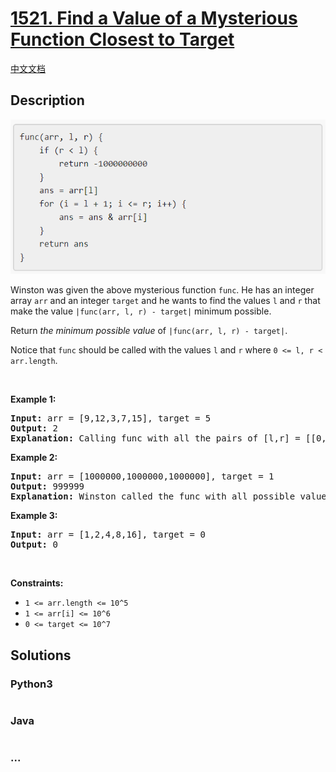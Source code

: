 # [1521. Find a Value of a Mysterious Function Closest to Target](https://leetcode.com/problems/find-a-value-of-a-mysterious-function-closest-to-target)

[中文文档](/solution/1500-1599/1521.Find%20a%20Value%20of%20a%20Mysterious%20Function%20Closest%20to%20Target/README.md)

## Description

![](./images/change.png)

<p>Winston was given the above mysterious function <code>func</code>. He has an integer array <code>arr</code> and an integer <code>target</code> and he wants to find the values&nbsp;<code>l</code> and <code>r</code>&nbsp;that make&nbsp;the value <code>|func(arr, l, r) - target|</code> minimum possible.</p>

<p>Return <em>the minimum possible value</em> of <code>|func(arr, l, r) - target|</code>.</p>

<p>Notice that <code>func</code> should be called with the values&nbsp;<code>l</code> and <code>r</code> where <code>0 &lt;= l, r &lt; arr.length</code>.</p>

<p>&nbsp;</p>
<p><strong>Example 1:</strong></p>

<pre>
<strong>Input:</strong> arr = [9,12,3,7,15], target = 5
<strong>Output:</strong> 2
<strong>Explanation:</strong> Calling func with all the pairs of [l,r] = [[0,0],[1,1],[2,2],[3,3],[4,4],[0,1],[1,2],[2,3],[3,4],[0,2],[1,3],[2,4],[0,3],[1,4],[0,4]], Winston got the following results [9,12,3,7,15,8,0,3,7,0,0,3,0,0,0]. The value closest to 5 is 7 and 3, thus the minimum difference is 2.
</pre>

<p><strong>Example 2:</strong></p>

<pre>
<strong>Input:</strong> arr = [1000000,1000000,1000000], target = 1
<strong>Output:</strong> 999999
<strong>Explanation:</strong> Winston called the func with all possible values of [l,r] and he always got 1000000, thus the min difference is 999999.
</pre>

<p><strong>Example 3:</strong></p>

<pre>
<strong>Input:</strong> arr = [1,2,4,8,16], target = 0
<strong>Output:</strong> 0
</pre>

<p>&nbsp;</p>
<p><strong>Constraints:</strong></p>

<ul>
	<li><code>1 &lt;= arr.length &lt;= 10^5</code></li>
	<li><code>1 &lt;= arr[i] &lt;= 10^6</code></li>
	<li><code>0 &lt;= target &lt;= 10^7</code></li>
</ul>

## Solutions

<!-- tabs:start -->

### **Python3**

```python

```

### **Java**

```java

```

### **...**

```

```

<!-- tabs:end -->

